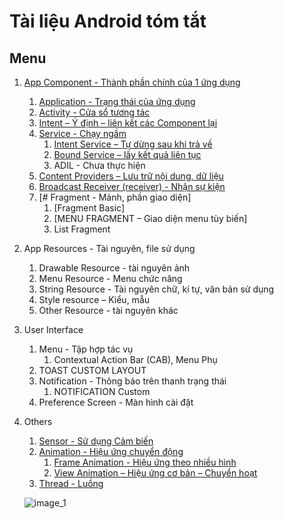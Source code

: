 # Tài liệu Android tóm tắt

## Menu

1. [App Component - Thành phần chính của 1 ứng dụng](https://github.com/luunghiatran/Android-Quick-docs/blob/master/App-Components/App_Component%20l%C3%A0%20g%C3%AC.md)
    1. [Application - Trạng thái của ứng dụng](https://github.com/luunghiatran/Android-Quick-docs/blob/master/App_Components/Application.md)
    2. [Activity - Cửa sổ tương tác](https://github.com/luunghiatran/Android-Quick-docs/blob/master/App_Components/Activity.md)
    3. [Intent – Ý định – liên kết các Component lại](https://github.com/luunghiatran/Android-Quick-docs/blob/master/App_Components/Intent.md)
    4. [Service - Chạy ngầm](https://github.com/luunghiatran/Android-Quick-docs/blob/master/App_Components/Service/Service_Basic.md)
        1. [Intent Service – Tự dừng sau khi trả về](https://github.com/luunghiatran/Android-Quick-docs/blob/master/App_Components/Service/Intent_Service.md)
        2. [Bound Service – lấy kết quả liên tục](https://github.com/luunghiatran/Android-Quick-docs/blob/master/App_Components/Service/Bound_Services.md)
        3. ADIL - Chưa thực hiện
    5. [Content Providers – Lưu trữ nội dung, dữ liệu](https://github.com/luunghiatran/Android-Quick-docs/blob/master/App_Components/Content_Provider.md)
    6. [Broadcast Receiver (receiver) - Nhận sự kiện](https://github.com/luunghiatran/Android-Quick-docs/blob/master/App_Components/Broadcast_Receiver.md)
    7. [# Fragment - Mảnh, phần giao diện]
        1. [Fragment Basic]
        2. [MENU FRAGMENT – Giao diện menu tùy biến]
        3. List Fragment

2. App Resources - Tài nguyên, file sử dụng
    1. Drawable Resource - tài nguyên ảnh
    2. Menu Resource - Menu chức năng
    3. String Resource - Tài nguyên chữ, kí tự, văn bản sử dụng
    4. Style resource – Kiểu, mẫu
    5. Other Resource - tài nguyên khác

3. User Interface
    1. Menu - Tập hợp tác vụ
        1. Contextual Action Bar (CAB), Menu Phụ
    2. TOAST CUSTOM LAYOUT
    3. Notification - Thông báo trên thanh trạng thái
        1. NOTIFICATION Custom
    4. Preference Screen - Màn hình cài đặt
    



3. Others
    1. [Sensor - Sử dụng Cảm biến](Others/Sensor.md)
    2. [Animation - Hiệu ứng chuyển động](Sensor.md)
        1. [Frame Animation - Hiệu ứng theo nhiều hình](Animations/Frame-Animation.md)
        2. [View Animation – Hiệu ứng cơ bản – Chuyển hoạt](https://github.com/luunghiatran/Android-Quick-docs/blob/master/Animations/Properties-Animation.md)
    3. [Thread - Luồng](/Others/Thread.md)


    ![image_1](https://github.com/luunghiatran/Android-Quick-docs/blob/master/Images/Thread_AsyncTask.png)